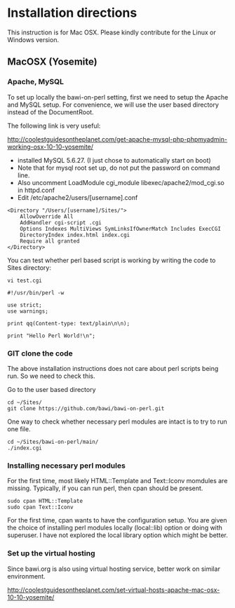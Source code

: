 # Installation directions

This instruction is for Mac OSX. Please kindly contribute for the Linux or Windows version.

## MacOSX (Yosemite)

### Apache, MySQL 

To set up locally the bawi-on-perl setting, first we need to setup the Apache and MySQL setup.
For convenience, we will use the user based directory instead of the DocumentRoot.

The following link is very useful:

http://coolestguidesontheplanet.com/get-apache-mysql-php-phpmyadmin-working-osx-10-10-yosemite/

* installed MySQL 5.6.27. (I just chose to automatically start on boot)
* Note that for mysql root set up, do not put the password on command line.
* Also uncomment LoadModule cgi_module libexec/apache2/mod_cgi.so in httpd.conf
* Edit /etc/apache2/users/[username].conf

```
<Directory "/Users/[username]/Sites/">
    AllowOverride All
    AddHandler cgi-script .cgi
    Options Indexes MultiViews SymLinksIfOwnerMatch Includes ExecCGI
    DirectoryIndex index.html index.cgi
    Require all granted
</Directory>
```

You can test whether perl based script is working by writing the code to Sites directory:

```
vi test.cgi

#!/usr/bin/perl -w

use strict;
use warnings;

print qq(Content-type: text/plain\n\n);

print "Hello Perl World!\n";
```


### GIT clone the code

The above installation instructions does not care about perl scripts being run. So we need to check this.

Go to the user based directory
```
cd ~/Sites/
git clone https://github.com/bawi/bawi-on-perl.git
```

One way to check whether necessary perl modules are intact is to try to run one file.

```
cd ~/Sites/bawi-on-perl/main/
./index.cgi
```

### Installing necessary perl modules

For the first time, most likely HTML::Template and Text::Iconv momdules are missing. Typically, if you can run perl, then cpan should be present.

```
sudo cpan HTML::Template
sudo cpan Text::Iconv
```

For the first time, cpan wants to have the configuration setup. You are given the choice of installing perl modules locally (local::lib) option or doing with superuser. I have not explored the local library option which might be better.





### Set up the virtual hosting

Since bawi.org is also using virtual hosting service, better work on similar environment.

http://coolestguidesontheplanet.com/set-virtual-hosts-apache-mac-osx-10-10-yosemite/




